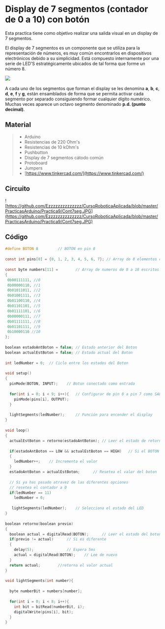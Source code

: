 # Display de 7 segmentos (contador de 0 a 10) con botón

Esta practica tiene como objetivo realizar una salida visual en un display de 7 segmentos. 

El display de 7 segmentos es un componente que se utiliza para la representación de números, es muy común encontrarlos en dispositivos electrónicos debido a su simplicidad. Está compuesto internamente por una serie de LED'S estratégicamente ubicados de tal forma que forme un número 8.

![](https://thumbs.gfycat.com/FaroffGratefulAsianlion-size_restricted.gif)

A cada uno de los segmentos que forman el display se les denomina **a**, **b**, **c**, **d**, **e**, **f** y **g**, están ensamblados de forma que se permita activar cada segmento por separado consiguiendo formar cualquier dígito numérico. Muchas veces aparece un octavo segmento denominado **p.d. (punto decimal)**.

## Material
> - Arduino
> - Resistencias de 220 Ohm's
> - Resistencias de 10 kOhm's
> - Pushbutton
> - Display de 7 segmentos cátodo común
> - Protoboard
> - Jumpers
> - [https://www.tinkercad.com/](https://www.tinkercad.com/)

## Circuito
![https://github.com/Ezzzzzzzzzzzzzz/CursoRoboticaAplicada/blob/master/PracticasArduino/Practica9/Cont7seg.JPG](https://github.com/Ezzzzzzzzzzzzzz/CursoRoboticaAplicada/blob/master/PracticasArduino/Practica9/Cont7seg.JPG)

## Código
```c
#define BOTON 8 		// BOTON en pin 8 

const int pins[8] = {0, 1, 2, 3, 4, 5, 6, 7}; // Array de 8 elementos conectados de pin 0 a pin 7

const byte numbers[11] =		// Array de numeros de 0 a 10 escritos en binario
{
 0b00111111, //0 
 0b00000110, //1
 0b01011011, //2
 0b01001111, //3 
 0b01100110, //4
 0b01101101, //5
 0b01111101, //6
 0b00000111, //7
 0b01111111, //8
 0b01101111, //9
 0b10000110 //10 
};

boolean estadoAntBoton = false;	// Estado anterior del Boton  
boolean actualEstBoton = false;	// Estado actual del Boton 

int ledNumber = 0;	// Ciclo entre los estados del Boton

void setup()
{
  pinMode(BOTON, INPUT);	// Boton conectado como entrada
  
  for(int i = 0; i < 9; i++){	// Configurar de pin 0 a pin 7 como SALIDA con un ciclo FOR
    pinMode(pins[i], OUTPUT);
  }
  
  lightSegments(ledNumber);		// Función para encender el display 
}

void loop()
{
  actualEstBoton = retorno(estadoAntBoton);	// Leer el estado de retorno 
  
  if(estadoAntBoton == LOW && actualEstBoton == HIGH)	// Si el BOTON es presionado
  {
    ledNumber++;	// Incrementa el valor 
  } 
  estadoAntBoton = actualEstBoton;		// Resetea el valor del boton 
  
  // Si ya has pasado atravez de las diferentes opciones 
  // resetea el contador a 0
  if(ledNumber == 11)
    ledNumber = 0;

   lightSegments(ledNumber);	// Selecciona el estado del LED
}

boolean retorno(boolean previo)
{
  boolean actual = digitalRead(BOTON);		// Leer el estado del boton 
  if(previo != actual)		// Si es diferente
  {
 	delay(5);				// Espera 5ms
    actual = digitalRead(BOTON);	// Lee de nuevo
  }
  return actual;		//retorna el valor actual
}

void lightSegments(int number){
 
  byte numberBit = numbers[number];
  
  for(int i = 0; i < 8; i++){
    int bit = bitRead(numberBit, i);
    digitalWrite(pins[i], bit);
  }
}
```

<!--stackedit_data:
eyJoaXN0b3J5IjpbMjk5MTYyNTg0LC02ODA1OTQ2MTZdfQ==
-->